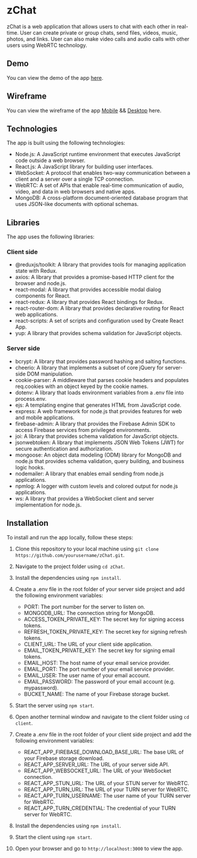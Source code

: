 # zChat

zChat is a web application that allows users to chat with each other in real-time. User can create private or group chats, send files, videos, music, photos, and links. User can also make video calls and audio calls with other users using WebRTC technology.

## Demo

You can view the demo of the app [here](https://zchat-production.vercel.app).

## Wireframe

You can view the wireframe of the app [Mobile](https://www.figma.com/file/oQ3klru9C9aeA1ho3XOXv3/zChat?type=design&node-id=171%3A1010&mode=design&t=kA4uHSblfBXRfnn7-1) && [Desktop](https://www.figma.com/file/oQ3klru9C9aeA1ho3XOXv3/zChat?type=design&node-id=7%3A9&mode=design&t=kA4uHSblfBXRfnn7-1) here.

## Technologies

The app is built using the following technologies:

- Node.js: A JavaScript runtime environment that executes JavaScript code outside a web browser.
- React.js: A JavaScript library for building user interfaces.
- WebSocket: A protocol that enables two-way communication between a client and a server over a single TCP connection.
- WebRTC: A set of APIs that enable real-time communication of audio, video, and data in web browsers and native apps.
- MongoDB: A cross-platform document-oriented database program that uses JSON-like documents with optional schemas.

## Libraries

The app uses the following libraries:

### Client side

- @reduxjs/toolkit: A library that provides tools for managing application state with Redux.
- axios: A library that provides a promise-based HTTP client for the browser and node.js.
- react-modal: A library that provides accessible modal dialog components for React.
- react-redux: A library that provides React bindings for Redux.
- react-router-dom: A library that provides declarative routing for React web applications.
- react-scripts: A set of scripts and configuration used by Create React App.
- yup: A library that provides schema validation for JavaScript objects.

### Server side

- bcrypt: A library that provides password hashing and salting functions.
- cheerio: A library that implements a subset of core jQuery for server-side DOM manipulation.
- cookie-parser: A middleware that parses cookie headers and populates req.cookies with an object keyed by the cookie names.
- dotenv: A library that loads environment variables from a .env file into process.env.
- ejs: A templating engine that generates HTML from JavaScript code.
- express: A web framework for node.js that provides features for web and mobile applications.
- firebase-admin: A library that provides the Firebase Admin SDK to access Firebase services from privileged environments.
- joi: A library that provides schema validation for JavaScript objects.
- jsonwebtoken: A library that implements JSON Web Tokens (JWT) for secure authentication and authorization.
- mongoose: An object data modeling (ODM) library for MongoDB and node.js that provides schema validation, query building, and business logic hooks.
- nodemailer: A library that enables email sending from node.js applications.
- npmlog: A logger with custom levels and colored output for node.js applications.
- ws: A library that provides a WebSocket client and server implementation for node.js.

## Installation

To install and run the app locally, follow these steps:

1. Clone this repository to your local machine using `git clone https://github.com/yourusername/zChat.git`.
2. Navigate to the project folder using `cd zChat`.
3. Install the dependencies using `npm install`.
4. Create a .env file in the root folder of your server side project and add the following environment variables:

   - PORT: The port number for the server to listen on.
   - MONGODB_URL: The connection string for MongoDB.
   - ACCESS_TOKEN_PRIVATE_KEY: The secret key for signing access tokens.
   - REFRESH_TOKEN_PRIVATE_KEY: The secret key for signing refresh tokens.
   - CLIENT_URL: The URL of your client side application.
   - EMAIL_TOKEN_PRIVATE_KEY: The secret key for signing email tokens.
   - EMAIL_HOST: The host name of your email service provider.
   - EMAIL_PORT: The port number of your email service provider.
   - EMAIL_USER: The user name of your email account.
   - EMAIL_PASSWORD: The password of your email account (e.g. mypassword).
   - BUCKET_NAME: The name of your Firebase storage bucket.

5. Start the server using `npm start`.
6. Open another terminal window and navigate to the client folder using `cd client`.
7. Create a .env file in the root folder of your client side project and add the following environment variables:

   - REACT_APP_FIREBASE_DOWNLOAD_BASE_URL: The base URL of your Firebase storage download.
   - REACT_APP_SERVER_URL: The URL of your server side API.
   - REACT_APP_WEBSOCKET_URL: The URL of your WebSocket connection.
   - REACT_APP_STUN_URL: The URL of your STUN server for WebRTC.
   - REACT_APP_TURN_URL: The URL of your TURN server for WebRTC.
   - REACT_APP_TURN_USERNAME: The user name of your TURN server for WebRTC.
   - REACT_APP_TURN_CREDENTIAL: The credential of your TURN server for WebRTC.

8. Install the dependencies using `npm install`.
9. Start the client using `npm start`.
10. Open your browser and go to `http://localhost:3000` to view the app.

